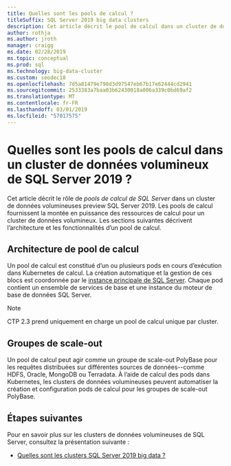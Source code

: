 ```yaml
---
title: Quelles sont les pools de calcul ?
titleSuffix: SQL Server 2019 big data clusters
description: Cet article décrit le pool de calcul dans un cluster de données volumineuses de SQL Server 2019 (version préliminaire).
author: rothja
ms.author: jroth
manager: craigg
ms.date: 02/28/2019
ms.topic: conceptual
ms.prod: sql
ms.technology: big-data-cluster
ms.custom: seodec18
ms.openlocfilehash: 7d5a81479e798d3d97547eb67b17e62444cd2941
ms.sourcegitcommit: 2533383a7baa03b62430018a006a339c0bd69af2
ms.translationtype: MT
ms.contentlocale: fr-FR
ms.lasthandoff: 03/01/2019
ms.locfileid: "57017575"
---
```

# <a name="what-are-compute-pools-in-a-sql-server-2019-big-data-cluster"></a>Quelles sont les pools de calcul dans un cluster de données volumineux de SQL Server 2019 ?

Cet article décrit le rôle de *pools de calcul de SQL Server* dans un cluster de données volumineuses preview SQL Server 2019. Les pools de calcul fournissent la montée en puissance des ressources de calcul pour un cluster de données volumineux. Les sections suivantes décrivent l’architecture et les fonctionnalités d’un pool de calcul.

## <a name="compute-pool-architecture"></a>Architecture de pool de calcul

Un pool de calcul est constitué d’un ou plusieurs pods en cours d’exécution dans Kubernetes de calcul. La création automatique et la gestion de ces blocs est coordonnée par le [instance principale de SQL Server](concept-master-instance.md). Chaque pod contient un ensemble de services de base et une instance du moteur de base de données SQL Server.

> [!NOTE]
> CTP 2.3 prend uniquement en charge un pool de calcul unique par cluster.

## <a name="scale-out-groups"></a>Groupes de scale-out

Un pool de calcul peut agir comme un groupe de scale-out PolyBase pour les requêtes distribuées sur différentes sources de données--comme HDFS, Oracle, MongoDB ou Terradata. À l’aide de calcul des pods dans Kubernetes, les clusters de données volumineuses peuvent automatiser la création et configuration pods de calcul pour les groupes de scale-out PolyBase.

## <a name="next-steps"></a>Étapes suivantes

Pour en savoir plus sur les clusters de données volumineuses de SQL Server, consultez la présentation suivante :

- [Quelles sont les clusters SQL Server 2019 big data ?](big-data-cluster-overview.md)
